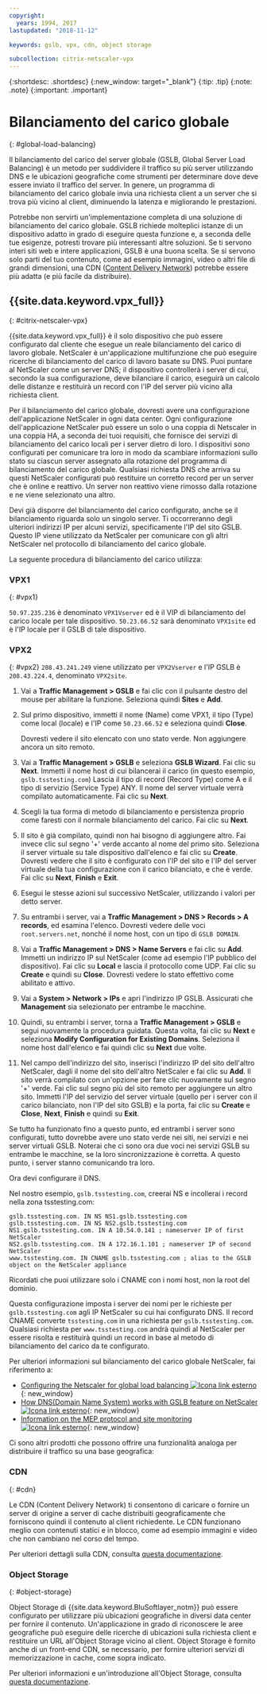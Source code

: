 ```yaml
---
copyright:
  years: 1994, 2017
lastupdated: "2018-11-12"

keywords: gslb, vpx, cdn, object storage

subcollection: citrix-netscaler-vpx
---
```


{:shortdesc: .shortdesc}
{:new_window: target="_blank"}
{:tip: .tip}
{:note: .note}
{:important: .important}

# Bilanciamento del carico globale
{: #global-load-balancing}

Il bilanciamento del carico del server globale (GSLB, Global Server Load Balancing) è un metodo per suddividere il traffico su più server utilizzando DNS e le ubicazioni geografiche come strumenti per determinare dove deve essere inviato il traffico del server. In genere, un programma di bilanciamento del carico globale invia una richiesta client a un server che si trova più vicino al client, diminuendo la latenza e migliorando le prestazioni.

Potrebbe non servirti un'implementazione completa di una soluzione di bilanciamento del carico globale. GSLB richiede molteplici istanze di un dispositivo adatto in grado di eseguire questa funzione e, a seconda delle tue esigenze, potresti trovare più interessanti altre soluzioni. Se ti servono interi siti web e intere applicazioni, GSLB è una buona scelta. Se si servono solo parti del tuo contenuto, come ad esempio immagini, video o altri file di grandi dimensioni, una CDN ([Content Delivery Network](/docs/infrastructure/CDN?topic=CDN-about-content-delivery-networks-cdn-)) potrebbe essere più adatta (e più facile da distribuire).

## {{site.data.keyword.vpx_full}}
{: #citrix-netscaler-vpx}

{{site.data.keyword.vpx_full}} è il solo dispositivo che può essere configurato dal cliente che esegue un reale bilanciamento del carico di lavoro globale. NetScaler è un'applicazione multifunzione che può eseguire ricerche di bilanciamento del carico di lavoro basate su DNS. Puoi puntare al NetScaler come un server DNS; il dispositivo controllerà i server di cui, secondo la sua configurazione, deve bilanciare il carico, eseguirà un calcolo delle distanze e restituirà un record con l'IP del server più vicino alla richiesta client.

Per il bilanciamento del carico globale, dovresti avere una configurazione dell'applicazione NetScaler in ogni data center. Ogni configurazione dell'applicazione NetScaler può essere un solo o una coppia di Netscaler in una coppia HA, a seconda dei tuoi requisiti, che fornisce dei servizi di bilanciamento del carico locali per i server dietro di loro. I dispositivi sono configurati per comunicare tra loro in modo da scambiare informazioni sullo stato su ciascun server assegnato alla rotazione del programma di bilanciamento del carico globale. Qualsiasi richiesta DNS che arriva su questi NetScaler configurati può restituire un corretto record per un server che è online e reattivo. Un server non reattivo viene rimosso dalla rotazione e ne viene selezionato una altro.

Devi già disporre del bilanciamento del carico configurato, anche se il bilanciamento riguarda solo un singolo server. Ti occorreranno degli ulteriori indirizzi IP per alcuni servizi, specificamente l'IP del sito GSLB. Questo IP viene utilizzato da NetScaler per comunicare con gli altri NetScaler nel protocollo di bilanciamento del carico globale.

La seguente procedura di bilanciamento del carico utilizza:

### VPX1
{: #vpx1}

`50.97.235.236` è denominato `VPX1Vserver` ed è il VIP di bilanciamento del carico locale per tale dispositivo. `50.23.66.52` sarà denominato `VPX1site` ed è l'IP locale per il GSLB di tale dispositivo.

### VPX2
{: #vpx2}
`208.43.241.249` viene utilizzato per `VPX2Vserver` e l'IP GSLB è `208.43.224.4`, denominato `VPX2site`.

1. Vai a **Traffic Management > GSLB** e fai clic con il pulsante destro del mouse per abilitare la funzione. Seleziona quindi **Sites** e **Add**.

2. Sul primo dispositivo, immetti il nome (Name) come VPX1, il tipo (Type) come local (locale) e l'IP come `50.23.66.52` e seleziona quindi **Close**.

	Dovresti vedere il sito elencato con uno stato verde. Non aggiungere ancora un sito remoto.

3. Vai a **Traffic Management > GSLB** e seleziona **GSLB Wizard**. Fai clic su **Next**. Immetti il nome host di cui bilancerai il carico (in questo esempio, `gslb.tsstesting.com`) Lascia il tipo di record (Record Type) come A e il tipo di servizio (Service Type) ANY. Il nome del server virtuale verrà compilato automaticamente. Fai clic su **Next**.

4. Scegli la tua forma di metodo di bilanciamento e persistenza proprio come faresti con il normale bilanciamento del carico. Fai clic su **Next**.

5. Il sito è già compilato, quindi non hai bisogno di aggiungere altro. Fai invece clic sul segno '+' verde accanto al nome del primo sito. Seleziona il server virtuale su tale dispositivo dall'elenco e fai clic su **Create**. Dovresti vedere che il sito è configurato con l'IP del sito e l'IP del server virtuale della tua configurazione con il carico bilanciato, e che è verde. Fai clic su **Next**, **Finish** e **Exit**.

6. Esegui le stesse azioni sul successivo NetScaler, utilizzando i valori per detto server.

7. Su entrambi i server, vai a **Traffic Management > DNS > Records > A records**, ed esamina l'elenco. Dovresti vedere delle voci `root.servers.net`, nonché il nome host, con un tipo di `GSLB DOMAIN`.

8. Vai a **Traffic Management > DNS > Name Servers** e fai clic su **Add**. Immetti un indirizzo IP sul NetScaler (come ad esempio l'IP pubblico del dispositivo). Fai clic su **Local** e lascia il protocollo come UDP. Fai clic su **Create** e quindi su **Close**. Dovresti vedere lo stato effettivo come abilitato e attivo.

9. Vai a **System > Network > IPs** e apri l'indirizzo IP GSLB. Assicurati che **Management** sia selezionato per entrambe le macchine.

10. Quindi, su entrambi i server, torna a **Traffic Management > GSLB** e segui nuovamente la procedura guidata. Questa volta, fai clic su **Next** e seleziona **Modify Configuration for Existing Domains**. Seleziona il nome host dall'elenco e fai quindi clic su **Next** due volte.

11. Nel campo dell'indirizzo del sito, inserisci l'indirizzo IP del sito dell'altro NetScaler, dagli il nome del sito dell'altro NetScaler e fai clic su **Add**. Il sito verrà compilato con un'opzione per fare clic nuovamente sul segno '+' verde. Fai clic sul segno più del sito remoto per aggiungere un altro sito. Immetti l'IP del servizio del server virtuale (quello per i server con il carico bilanciato, non l'IP del sito GSLB) e la porta, fai clic su **Create** e **Close**, **Next**, **Finish** e quindi su **Exit**.

Se tutto ha funzionato fino a questo punto, ed entrambi i server sono configurati, tutto dovrebbe avere uno stato verde nei siti, nei servizi e nei server virtuali GSLB. Noterai che ci sono ora due voci nei servizi GSLB su entrambe le macchine, se la loro sincronizzazione è corretta. A questo punto, i server stanno comunicando tra loro.

Ora devi configurare il DNS.

Nel nostro esempio, `gslb.tsstesting.com`, creerai NS e incollerai i record nella zona tsstesting.com:

    gslb.tsstesting.com. IN NS NS1.gslb.tsstesting.com
    gslb.tsstesting.com. IN NS NS2.gslb.tsstesting.com
    NS1.gslb.tsstesting.com. IN A 10.54.0.141 ; nameserver IP of first NetScaler
    NS2.gslb.tsstesting.com. IN A 172.16.1.101 ; nameserver IP of second NetScaler
    www.tsstesting.com. IN CNAME gslb.tsstesting.com ; alias to the GSLB object on the NetScaler appliance

Ricordati che puoi utilizzare solo i CNAME con i nomi host, non la root del dominio.

Questa configurazione imposta i server dei nomi per le richieste per `gslb.tsstesting.com` agli IP NetScaler su cui hai configurato DNS. Il record CNAME converte `tsstesting.com` in una richiesta per `gslb.tsstesting.com`. Qualsiasi richiesta per `www.tsstesting.com` andrà quindi al NetScaler per essere risolta e restituirà quindi un record in base al metodo di bilanciamento del carico da te configurato.

Per ulteriori informazioni sul bilanciamento del carico globale NetScaler, fai riferimento a:
* [Configuring the Netscaler for global load balancing ![Icona link esterno](../../icons/launch-glyph.svg "Icona link esterno")](http://support.citrix.com/article/CTX110348){: new_window}
* [How DNS(Domain Name System) works with GSLB feature on NetScaler ![Icona link esterno](../../icons/launch-glyph.svg "Icona link esterno")](https://support.citrix.com/article/CTX122619){: new_window}
* [Information on the MEP protocol and site monitoring ![Icona link esterno](../../icons/launch-glyph.svg "Icona link esterno")](http://support.citrix.com/article/CTX111081){: new_window}

Ci sono altri prodotti che possono offrire una funzionalità analoga per distribuire il traffico su una base geografica:

### CDN
{: #cdn}

Le CDN (Content Delivery Network) ti consentono di caricare o fornire un server di origine a server di cache distribuiti geograficamente che forniscono quindi il contenuto al client richiedente. Le CDN funzionano meglio con contenuti statici e in blocco, come ad esempio immagini e video che non cambiano nel corso del tempo.

Per ulteriori dettagli sulla CDN, consulta [questa documentazione](/docs/infrastructure/CDN?topic=CDN-getting-started).

### Object Storage
{: #object-storage}

Object Storage di {{site.data.keyword.BluSoftlayer_notm}} può essere configurato per utilizzare più ubicazioni geografiche in diversi data center per fornire il contenuto. Un'applicazione in grado di riconoscere le aree geografiche può eseguire delle ricerche di ubicazioni sulla richiesta client e restituire un URL all'Object Storage vicino al client. Object Storage è fornito anche di un front-end CDN, se necessario, per fornire ulteriori servizi di memorizzazione in cache, come sopra indicato.

Per ulteriori informazioni e un'introduzione all'Object Storage, consulta [questa documentazione](/docs/services/cloud-object-storage?topic=cloud-object-storage-about).
